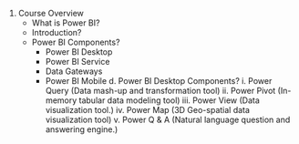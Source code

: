 1.	Course Overview
    - What is Power BI?
    - Introduction?
    - Power BI Components?
        - Power BI Desktop
	    - Power BI Service
        - Data Gateways
	    - Power BI Mobile
d.	Power BI Desktop Components?
i.	Power Query (Data mash-up and transformation tool)
ii.	Power Pivot (In-memory tabular data modeling tool)
iii.	Power View (Data visualization tool.)
iv.	Power Map (3D Geo-spatial data visualization tool)
v.	Power Q & A (Natural language question and answering engine.)
